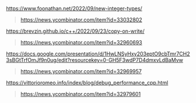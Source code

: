 https://www.foonathan.net/2022/09/new-integer-types/
> https://news.ycombinator.com/item?id=33032802

https://brevzin.github.io/c++/2022/09/23/copy-on-write/
> https://news.ycombinator.com/item?id=32960693

https://docs.google.com/presentation/d/1HwLNSyHxy203eptO9cbTmr7CH23sBGtTrfOmJf9n0ug/edit?resourcekey=0-GH5F3wdP7D4dmxvLdBaMvw
> https://news.ycombinator.com/item?id=32969957

https://vittorioromeo.info/index/blog/debug_performance_cpp.html
> https://news.ycombinator.com/item?id=32979601
